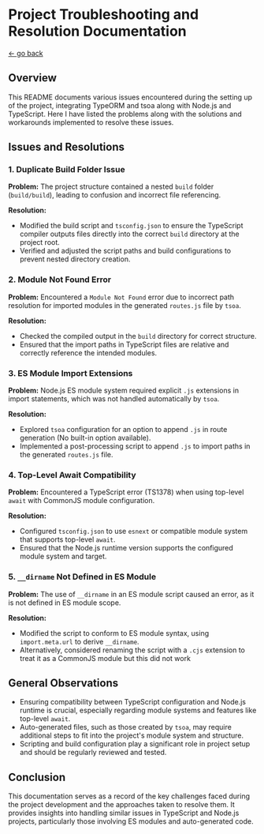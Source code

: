 # Project Troubleshooting and Resolution Documentation

[<- go back](../README.md)

## Overview

This README documents various issues encountered during the setting up of the project,  integrating TypeORM and tsoa along with Node.js and TypeScript. Here I have listed the problems along with the solutions and workarounds implemented to resolve these issues.

## Issues and Resolutions

### 1. Duplicate Build Folder Issue

**Problem:** The project structure contained a nested `build` folder (`build/build`), leading to confusion and incorrect file referencing.

**Resolution:**

- Modified the build script and `tsconfig.json` to ensure the TypeScript compiler outputs files directly into the correct `build` directory at the project root.
- Verified and adjusted the script paths and build configurations to prevent nested directory creation.

### 2. Module Not Found Error

**Problem:** Encountered a `Module Not Found` error due to incorrect path resolution for imported modules in the generated `routes.js` file by `tsoa`.

**Resolution:**

- Checked the compiled output in the `build` directory for correct structure.
- Ensured that the import paths in TypeScript files are relative and correctly reference the intended modules.

### 3. ES Module Import Extensions

**Problem:** Node.js ES module system required explicit `.js` extensions in import statements, which was not handled automatically by `tsoa`.

**Resolution:**

- Explored `tsoa` configuration for an option to append `.js` in route generation (No built-in option available).
- Implemented a post-processing script to append `.js` to import paths in the generated `routes.js` file.

### 4. Top-Level Await Compatibility

**Problem:** Encountered a TypeScript error (TS1378) when using top-level `await` with CommonJS module configuration.

**Resolution:**

- Configured `tsconfig.json` to use `esnext` or compatible module system that supports top-level `await`.
- Ensured that the Node.js runtime version supports the configured module system and target.

### 5. `__dirname` Not Defined in ES Module

**Problem:** The use of `__dirname` in an ES module script caused an error, as it is not defined in ES module scope.

**Resolution:**

- Modified the script to conform to ES module syntax, using `import.meta.url` to derive `__dirname`.
- Alternatively, considered renaming the script with a `.cjs` extension to treat it as a CommonJS module but this did not work

## General Observations

- Ensuring compatibility between TypeScript configuration and Node.js runtime is crucial, especially regarding module systems and features like top-level `await`.
- Auto-generated files, such as those created by `tsoa`, may require additional steps to fit into the project's module system and structure.
- Scripting and build configuration play a significant role in project setup and should be regularly reviewed and tested.

## Conclusion

This documentation serves as a record of the key challenges faced during the project development and the approaches taken to resolve them. It provides insights into handling similar issues in TypeScript and Node.js projects, particularly those involving ES modules and auto-generated code.